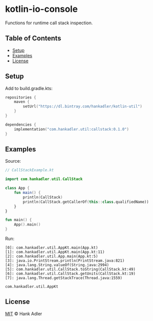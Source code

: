 # kotlin-io-console

Functions for runtime call stack inspection.

## Table of Contents
- [Setup](#setup)
- [Examples](#examples)
- [License](#license)

## Setup

Add to build.gradle.kts:

```kotlin
repositories {
    maven {
        setUrl("https://dl.bintray.com/hankadler/kotlin-util")
    }
}

dependencies {
    implementation("com.hankadler.util:callstack:0.1.0")
}
```

## Examples

Source:

```kotlin
// CallStackExample.kt

import com.hankadler.util.CallStack

class App {
    fun main() {
        println(CallStack)
        println(CallStack.getCallerOf(this::class.qualifiedName))
    }
}

fun main() {
    App().main()
}
```

Run:
```
[0]: com.hankadler.util.AppKt.main(App.kt)
[1]: com.hankadler.util.AppKt.main(App.kt:11)
[2]: com.hankadler.util.App.main(App.kt:5)
[3]: java.io.PrintStream.println(PrintStream.java:821)
[4]: java.lang.String.valueOf(String.java:2994)
[5]: com.hankadler.util.CallStack.toString(CallStack.kt:49)
[6]: com.hankadler.util.CallStack.getUnits(CallStack.kt:19)
[7]: java.lang.Thread.getStackTrace(Thread.java:1559)

com.hankadler.util.AppKt
```

## License
[MIT](LICENSE) © Hank Adler
